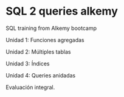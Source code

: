 # SQL 2 queries alkemy

SQL training from Alkemy bootcamp

Unidad 1: Funciones agregadas

Unidad 2: Múltiples tablas

Unidad 3: Índices

Unidad 4: Queries anidadas

Evaluación integral.


